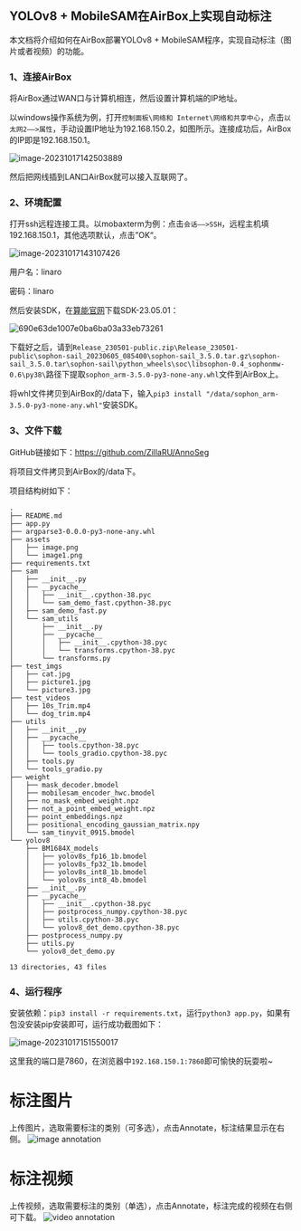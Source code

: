 ## YOLOv8 + MobileSAM在AirBox上实现自动标注

本文档将介绍如何在AirBox部署YOLOv8 + MobileSAM程序，实现自动标注（图片或者视频）的功能。

###  1、连接AirBox

将AirBox通过WAN口与计算机相连，然后设置计算机端的IP地址。

以windows操作系统为例，打开`控制面板\网络和 Internet\网络和共享中心`，点击`以太网2——>属性`，手动设置IP地址为192.168.150.2，如图所示。连接成功后，AirBox的IP即是192.168.150.1。

![image-20231017142503889](assets/1.png)


然后把网线插到LAN口AirBox就可以接入互联网了。

###  2、环境配置

打开ssh远程连接工具。以mobaxterm为例：点击`会话——>SSH`，远程主机填192.168.150.1，其他选项默认，点击”OK“。

![image-20231017143107426](assets/2.png)

用户名：linaro

密码：linaro

然后安装SDK，在[算能官网](https://developer.sophgo.com/site/index/material/37/all.html)下载SDK-23.05.01：

![690e63de1007e0ba6ba03a33eb73261](assets/3.png)

下载好之后，请到`Release_230501-public.zip\Release_230501-public\sophon-sail_20230605_085400\sophon-sail_3.5.0.tar.gz\sophon-sail_3.5.0.tar\sophon-sail\python_wheels\soc\libsophon-0.4_sophonmw-0.6\py38\`路径下提取`sophon_arm-3.5.0-py3-none-any.whl`文件到AirBox上。

将whl文件拷贝到AirBox的/data下，输入`pip3 install "/data/sophon_arm-3.5.0-py3-none-any.whl"`安装SDK。


###  3、文件下载

GitHub链接如下：https://github.com/ZillaRU/AnnoSeg

将项目文件拷贝到AirBox的/data下。

项目结构树如下：

```
.
├── README.md
├── app.py
├── argparse3-0.0.0-py3-none-any.whl
├── assets
│   ├── image.png
│   └── image1.png
├── requirements.txt
├── sam
│   ├── __init__.py
│   ├── __pycache__
│   │   ├── __init__.cpython-38.pyc
│   │   └── sam_demo_fast.cpython-38.pyc
│   ├── sam_demo_fast.py
│   └── sam_utils
│       ├── __init__.py
│       ├── __pycache__
│       │   ├── __init__.cpython-38.pyc
│       │   └── transforms.cpython-38.pyc
│       └── transforms.py
├── test_imgs
│   ├── cat.jpg
│   ├── picture1.jpg
│   └── picture3.jpg
├── test_videos
│   ├── 10s_Trim.mp4
│   └── dog_trim.mp4
├── utils
│   ├── __init__,py
│   ├── __pycache__
│   │   ├── tools.cpython-38.pyc
│   │   └── tools_gradio.cpython-38.pyc
│   ├── tools.py
│   └── tools_gradio.py
├── weight
│   ├── mask_decoder.bmodel
│   ├── mobilesam_encoder_hwc.bmodel
│   ├── no_mask_embed_weight.npz
│   ├── not_a_point_embed_weight.npz
│   ├── point_embeddings.npz
│   ├── positional_encoding_gaussian_matrix.npy
│   └── sam_tinyvit_0915.bmodel
└── yolov8
    ├── BM1684X_models
    │   ├── yolov8s_fp16_1b.bmodel
    │   ├── yolov8s_fp32_1b.bmodel
    │   ├── yolov8s_int8_1b.bmodel
    │   └── yolov8s_int8_4b.bmodel
    ├── __init__.py
    ├── __pycache__
    │   ├── __init__.cpython-38.pyc
    │   ├── postprocess_numpy.cpython-38.pyc
    │   ├── utils.cpython-38.pyc
    │   └── yolov8_det_demo.cpython-38.pyc
    ├── postprocess_numpy.py
    ├── utils.py
    └── yolov8_det_demo.py

13 directories, 43 files
```
###  4、运行程序

安装依赖：`pip3 install -r requirements.txt`，运行`python3 app.py`，如果有包没安装pip安装即可，运行成功截图如下：

![image-20231017151550017](assets/4.png)

这里我的端口是7860，在浏览器中`192.168.150.1:7860`即可愉快的玩耍啦~

# 标注图片
上传图片，选取需要标注的类别（可多选），点击Annotate，标注结果显示在右侧。
![image annotation](assets/image.png)

# 标注视频
上传视频，选取需要标注的类别（单选），点击Annotate，标注完成的视频在右侧可下载。
![video annotation](assets/image1.png)
